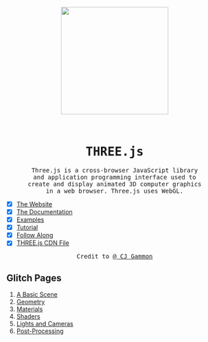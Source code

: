 <p align="center"><img src="https://janakiev.com/assets/webgl_01.gif" width="250px"></p>
<br>
<samp>
<h1 align="center">THREE.js</h1>
<p align="center">
Three.js is a cross-browser JavaScript library<br>
and application programming interface used to<br>
create and display animated 3D computer graphics<br>
in a web browser. Three.js uses WebGL.
</p>
</samp>

- [x] [The Website](https://threejs.org/)
- [x] [The Documentation](https://threejs.org/docs/index.html#manual/en/introduction/Creating-a-scene)
- [x] [Examples](https://threejs.org/examples/#webgl_animation_cloth)
- [x] [Tutorial](https://www.youtube.com/watch?v=biZgx45Mzqo&list=PL08jItIqOb2qyMOhtEUoLh100KpccQiRf&index=2)
- [x] [Follow Along](https://github.com/diving-in/threejs/blob/master/threejs-1_basic.zip)
- [x] [THREE.js CDN File](https://cdnjs.cloudflare.com/ajax/libs/three.js/r118/three.min.js)

<p align="center"><samp>Credit to <a href="https://github.com/cjgammon">@ CJ Gammon</a> </samp></p>

## Glitch Pages

1. [A Basic Scene](https://threejs-basic-scene.glitch.me/)
2. [Geometry](https://2-threejs-geometry.glitch.me/)
3. [Materials](https://3-threejs-materials.glitch.me/)
4. [Shaders](https://4-threejs-shaders.glitch.me/)
5. [Lights and Cameras](https://5-threejs-lights-cameras.glitch.me/)
6. [Post-Processing](https://6-threejs-post-processing.glitch.me/)
